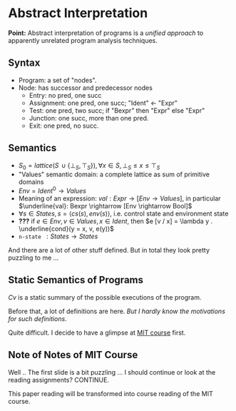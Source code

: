 # Abstract Interpretation

**Point:** Abstract interpretation of programs is a *unified approach* to apparently unrelated program analysis techniques.


## Syntax
* Program: a set of "nodes".
* Node: has successor and predecessor nodes
    + Entry: no pred, one succ
    + Assignment: one pred, one succ; "Ident" <- "Expr"
    + Test: one pred, two succ; if "Bexpr" then "Expr" else "Expr"
    + Junction: one succ, more than one pred.
    + Exit: one pred, no succ.

## Semantics
* $S_0 = lattice(S \,\cup \{\bot_S, \top_S\}), \forall x \in S, \bot_S \leq x \leq \top_S$
* "Values" semantic domain: a complete lattice as sum of primitive domains
* $Env = Ident^0 \rightarrow Values$
* Meaning of an expression: $val: Expr \rightarrow [Env \rightarrow Values]$, in particular $\underline{val}: Bexpr \rightarrow [Env \rightarrow Bool]$
* $\forall s \in States, s = \langle cs(s), env(s)\rangle$, i.e. control state and environment state
* **???** if $e \in Env, v \in Values, x \in Ident$, then $e [v / x] = \lambda y . \underline{cond}(y = x, v, e(y))$
* $\texttt{n-state }: States \rightarrow States$

And there are a lot of other stuff defined. But in total they look pretty puzzling to me ...

## Static Semantics of Programs
$Cv$ is a static summary of the possible executions of the program.

Before that, a lot of definitions are here. *But I hardly know the motivations for such definitions*.

Quite difficult. I decide to have a glimpse at [MIT course](http://web.mit.edu/16.399/www/#notes) first.

## Note of Notes of MIT Course
Well .. The first slide is a bit puzzling ... I should continue or look at the reading assignments? CONTINUE.


This paper reading will be transformed into course reading of the MIT course.

